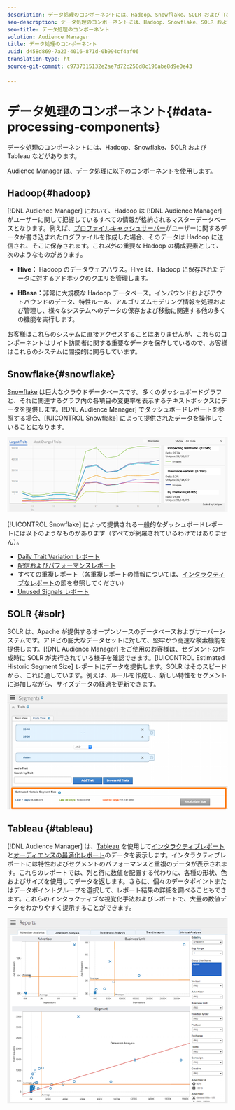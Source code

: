 ```yaml
---
description: データ処理のコンポーネントには、Hadoop、Snowflake、SOLR および Tableau などがあります。
seo-description: データ処理のコンポーネントには、Hadoop、Snowflake、SOLR および Tableau などがあります。
seo-title: データ処理のコンポーネント
solution: Audience Manager
title: データ処理のコンポーネント
uuid: d458d869-7a23-4016-871d-0b994cf4af06
translation-type: ht
source-git-commit: c9737315132e2ae7d72c250d8c196abe8d9e0e43

---
```



# データ処理のコンポーネント{#data-processing-components}

データ処理のコンポーネントには、Hadoop、Snowflake、SOLR および Tableau などがあります。

<!-- 

c_comproc.xml

 -->

Audience Manager は、データ処理に以下のコンポーネントを使用します。

## Hadoop{#hadoop}

[!DNL Audience Manager] において、Hadoop は [!DNL Audience Manager] がユーザーに関して把握しているすべての情報が格納されるマスターデータベースとなります。例えば、[プロファイルキャッシュサーバー](../../reference/system-components/components-data-collection.md)がユーザーに関するデータが書き込まれたログファイルを作成した場合、そのデータは Hadoop に送信され、そこに保存されます。これ以外の重要な Hadoop の構成要素として、次のようなものがあります。

* **Hive：** Hadoop のデータウェアハウス。Hive は、Hadoop に保存されたデータに対するアドホックのクエリを管理します。

* **HBase：**&#x200B;非常に大規模な Hadoop データベース。インバウンドおよびアウトバウンドのデータ、特性ルール、アルゴリズムモデリング情報を処理および管理し、様々なシステムへのデータの保存および移動に関連する他の多くの機能を実行します。

お客様はこれらのシステムに直接アクセスすることはありませんが、これらのコンポーネントはサイト訪問者に関する重要なデータを保存しているので、お客様はこれらのシステムに間接的に関与しています。

## Snowflake{#snowflake}

[Snowflake](https://www.snowflake.net/) は巨大なクラウドデータベースです。多くのダッシュボードグラフと、それに関連するグラフ内の各項目の変更率を表示するテキストボックスにデータを提供します。[!DNL Audience Manager] でダッシュボードレポートを参照する場合、[!UICONTROL Snowflake] によって提供されたデータを操作していることになります。



![](assets/dashboardreport.png)

[!UICONTROL Snowflake] によって提供される一般的なダッシュボードレポートには以下のようなものがあります（すべてが網羅されているわけではありません）。

* [Daily Trait Variation レポート](/help/using/reporting/audience-optimization-reports/daily-trait-variation-report.md)
* [配信およびパフォーマンスレポート](/help/using/reporting/dynamic-reports/delivery-performance-report.md)
* すべての重複レポート（各重複レポートの情報については、[インタラクティブなレポート](/help/using/reporting/dynamic-reports/dynamic-reports.md)の節を参照してください）
* [Unused Signals レポート](/help/using/reporting/dynamic-reports/unused-signals.md)

## SOLR {#solr}

SOLR は、Apache が提供するオープンソースのデータベースおよびサーバーシステムです。アドビの膨大なデータセットに対して、堅牢かつ高速な検索機能を提供します。[!DNL Audience Manager] をご使用のお客様は、セグメントの作成時に SOLR が実行されている様子を確認できます。[!UICONTROL Estimated Historic Segment Size] レポートにデータを提供します。SOLR はそのスピードから、これに適しています。例えば、ルールを作成し、新しい特性をセグメントに追加しながら、サイズデータの経過を更新できます。



![](assets/audsize.png)

## Tableau {#tableau}

[!DNL Audience Manager] は、[Tableau](https://www.tableausoftware.com/) を使用して[インタラクティブレポート](../../reporting/dynamic-reports/dynamic-reports.md#interactive-and-overlap-reports)と[オーディエンスの最適化レポート](../../reporting/audience-optimization-reports/audience-optimization-reports.md)のデータを表示します。インタラクティブレポートには特性およびセグメントのパフォーマンスと重複のデータが表示されます。これらのレポートでは、列と行に数値を配置する代わりに、各種の形状、色およびサイズを使用してデータを返します。さらに、個々のデータポイントまたはデータポイントグループを選択して、レポート結果の詳細を調べることもできます。これらのインタラクティブな視覚化手法およびレポートで、大量の数値データをわかりやすく提示することができます。



![](assets/advertiser_analytics.png)

